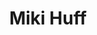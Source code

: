 ---
title: Miki Huff
qrcode: data:image/png;base64,iVBORw0KGgoAAAANSUhEUgAAAQAAAAEAAQMAAABmvDolAAAABlBMVEX///8AAABVwtN&#43;AAAB9UlEQVR42uyYPxLrLAzE10NByRE4Cjfzn5txFI5AScF4v5EgX5z3Ur0q8lhVYn6NQCxa4Yknnvi32EiyAa4CvoIsK4J8470AAEtDQigLSdcAhDwX7ACOPFrMCGX1FY5kD5ksFgHKYSHQtXjCLtARyYruy9bvCGhN6uKKkAXvX4r21wHVh5i71mRyLR79i4D8ODDiBQCe&#43;zdJ/3FASo6qctxV3maa5V4AuqxEAnH3eoonApf3zbIBAOkgJT&#43;yJjlNx3x&#43;HKoBQBZHfjuQuv7M458loGJjSaLOLUxRSGzxZoCj1iRrPBpA0XVS5N0UgJC3phwlTV/gPk/TArAh5BUjqSHmp6PoAywBmiaZXcXWQpZaczWd7/bgHoDugy&#43;q6b7KlZr7YAvo0wQhvmoSSBcxtwFIT&#43;A5Hlbtq5eO9MfNMgAAUx&#43;kPXANK4bY3QsYZiF1qMmbLy/8pSYtAGN6ALFybT5Sog9xNwU4aprSHrAmMaTysF5ckg2gpmMY0qUNd6C99WWScwdgej3&#43;38CKgOD0xRRwGR5KR&#43;paZA9X&#43;2ADGDOQzBrPkaY8Un&#43;NQH8deI3dtCPNrmnJXbX6TkBG4Olrkm6C9cs&#43;2ADkSqmYx31MD2AKmFN3N2qyjytFa8AcHiKIrZaSI2ta3rb6HsATTzzxGf8FAAD//64Wc/dNBcxrAAAAAElFTkSuQmCC
index: false
private: true
---